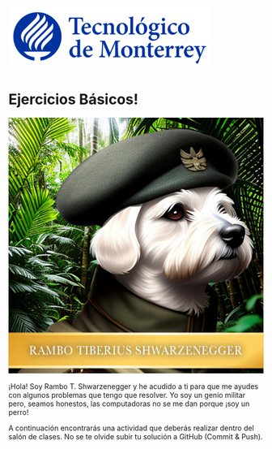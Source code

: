 ![Tec de Monterrey](images/logotecmty.png)
# Ejercicios Básicos!

![Rambo Tiberius Shwarzenegger](images/RTS_Portrait_Small.png)

¡Hola! Soy Rambo T. Shwarzenegger y he acudido a ti para que me ayudes con algunos problemas que tengo que resolver.  Yo soy un genio militar pero, seamos honestos, las computadoras no se me dan porque ¡soy un perro!

A continuación encontrarás una actividad que deberás realizar dentro del salón de clases.  No se te olvide subir tu solución a GitHub (Commit & Push).

